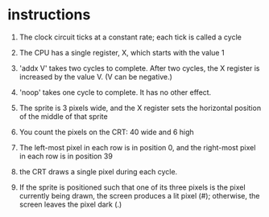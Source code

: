 # instructions

1. The clock circuit ticks at a constant rate; each tick is called a cycle
2. The CPU has a single register, X, which starts with the value 1
3. 'addx V' takes two cycles to complete. After two cycles, the X register is increased by the value V. (V can be negative.)

4. 'noop' takes one cycle to complete. It has no other effect.
5. The sprite is 3 pixels wide, and the X register sets the horizontal position of the middle of that sprite
6. You count the pixels on the CRT: 40 wide and 6 high
7. The left-most pixel in each row is in position 0, and the right-most pixel in each row is in position 39
8. the CRT draws a single pixel during each cycle.
9. If the sprite is positioned such that one of its three pixels is the pixel currently being drawn, the screen produces a lit pixel (#); otherwise, the screen leaves the pixel dark (.)
